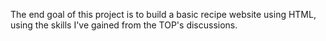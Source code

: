 The end goal of this project is to build a basic recipe website using HTML, using the skills I've gained from the TOP's discussions. 
